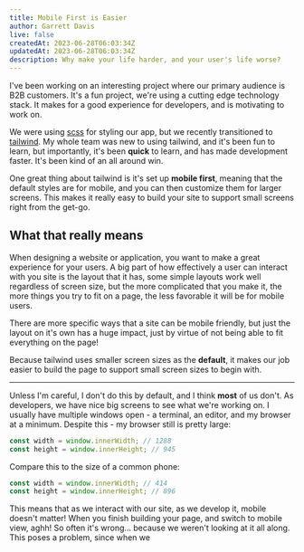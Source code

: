 ```yaml
---
title: Mobile First is Easier
author: Garrett Davis
live: false
createdAt: 2023-06-28T06:03:34Z
updatedAt: 2023-06-28T06:03:34Z
description: Why make your life harder, and your user's life worse?
---
```


I've been working on an interesting project where our primary audience is B2B
customers. It's a fun project, we're using a cutting edge technology stack. It
makes for a good experience for developers, and is motivating to work on.

We were using [scss](https://sass-lang.com/) for styling our app, but we
recently transitioned to [tailwind](https://tailwindcss.com/). My whole team
was new to using tailwind, and it's been fun to learn, but importantly, it's
been **quick** to learn, and has made development faster. It's been kind of an all
around win.

One great thing about tailwind is it's set up **mobile first**, meaning that the
default styles are for mobile, and you can then customize them for larger
screens. This makes it really easy to build your site to support small screens
right from the get-go.

## What that really means

When designing a website or application, you want to make a great experience for
your users. A big part of how effectively a user can interact with you site is
the layout that it has, some simple layouts work well regardless of screen size,
but the more complicated that you make it, the more things you try to fit on a
page, the less favorable it will be for mobile users.

There are more specific ways that a site can be mobile friendly, but just the
layout on it's own has a huge impact, just by virtue of not being able to fit
everything on the page!

Because tailwind uses smaller screen sizes as the **default**, it makes our job
easier to build the page to support small screen sizes to begin with.

---

Unless I'm careful, I don't do this by default, and I think **most** of us don't.
As developers, we have nice big screens to see what we're working on. I
usually have multiple windows open - a terminal, an editor, and my browser at a
minimum. Despite this - my browser still is pretty large:

```js
const width = window.innerWidth; // 1288
const height = window.innerHeight; // 945
```

Compare this to the size of a common phone:

```js
const width = window.innerWidth; // 414
const height = window.innerHeight; // 896
```

This means that as we interact with our site, as we develop it, mobile doesn't
matter! When you finish building your page, and switch to mobile view, aghh! So
often it's wrong... because we weren't looking at it all along. This poses a
problem, since when we
